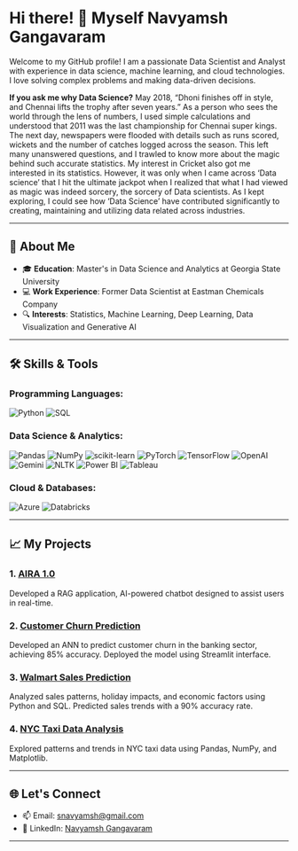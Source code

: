 # Hi there! 👋 Myself Navyamsh Gangavaram

Welcome to my GitHub profile! I am a passionate Data Scientist and Analyst with experience in data science, machine learning, and cloud technologies. I love solving complex problems and making data-driven decisions.

**If you ask me why Data Science?**
May 2018, “Dhoni finishes off in style, and Chennai lifts the trophy after seven years.” As a person
who sees the world through the lens of numbers, I used simple calculations and understood that
2011 was the last championship for Chennai super kings. The next day, newspapers were flooded
with details such as runs scored, wickets and the number of catches logged across the season. This
left many unanswered questions, and I trawled to know more about the magic behind such accurate
statistics. My interest in Cricket also got me interested in its statistics. However, it was only when
I came across ‘Data science’ that I hit the ultimate jackpot when I realized that what I had viewed
as magic was indeed sorcery, the sorcery of Data scientists. As I kept exploring, I could see how
‘Data Science’ have contributed significantly to creating, maintaining and utilizing
data related across industries.


---

## 🚀 About Me

- 🎓 **Education**: Master's in Data Science and Analytics at Georgia State University
- 💻 **Work Experience**: Former Data Scientist at Eastman Chemicals Company 
- 🔍 **Interests**: Statistics, Machine Learning, Deep Learning, Data Visualization and Generative AI

---

## 🛠️ Skills & Tools

### Programming Languages:
![Python](https://img.shields.io/badge/Python-3776AB?style=for-the-badge&logo=python&logoColor=white)
![SQL](https://img.shields.io/badge/SQL-005C84?style=for-the-badge&logo=amazon-dynamodb&logoColor=white)

### Data Science & Analytics:
![Pandas](https://img.shields.io/badge/Pandas-150458?style=for-the-badge&logo=pandas&logoColor=white)
![NumPy](https://img.shields.io/badge/NumPy-013243?style=for-the-badge&logo=numpy&logoColor=white)
![scikit-learn](https://img.shields.io/badge/scikit--learn-F7931E?style=for-the-badge&logo=scikit-learn&logoColor=white)
![PyTorch](https://img.shields.io/badge/PyTorch-EE4C2C?style=for-the-badge&logo=pytorch&logoColor=white)
![TensorFlow](https://img.shields.io/badge/TensorFlow-FF6F00?style=for-the-badge&logo=tensorflow&logoColor=white)
![OpenAI](https://img.shields.io/badge/OpenAI-412991?style=for-the-badge&logo=openai&logoColor=white)
![Gemini](https://img.shields.io/badge/Gemini-FF6F00?style=for-the-badge&logo=gemini&logoColor=white)
![NLTK](https://img.shields.io/badge/NLTK-008080?style=for-the-badge&logo=nltk&logoColor=white)
![Power BI](https://img.shields.io/badge/Power%20BI-F2C811?style=for-the-badge&logo=power-bi&logoColor=black)
![Tableau](https://img.shields.io/badge/Tableau-E97627?style=for-the-badge&logo=tableau&logoColor=white)

### Cloud & Databases:
![Azure](https://img.shields.io/badge/Microsoft_Azure-0078D4?style=for-the-badge&logo=microsoft-azure&logoColor=white)
![Databricks](https://img.shields.io/badge/Databricks-FF3621?style=for-the-badge&logo=databricks&logoColor=white)

---

## 📈 My Projects

### 1. [AIRA 1.0](https://github.com/Nithya-15/GenAI_projects/blob/main/AIRA%201.0/README.md)
Developed a RAG application, AI-powered chatbot designed to assist users in real-time.

### 2. [Customer Churn Prediction](https://github.com/Nithya-15/Deep-Learning-Projects/blob/main/Bank_Customer_Churn_Prediction/app.py)
Developed an ANN to predict customer churn in the banking sector, achieving 85% accuracy. Deployed the model using Streamlit interface.

### 3. [Walmart Sales Prediction](https://github.com/Nithya-15/Machine-Learning-Projects/tree/main/Walmart%20Sales%20Prediction)
Analyzed sales patterns, holiday impacts, and economic factors using Python and SQL. Predicted sales trends with a 90% accuracy rate.

### 4. [NYC Taxi Data Analysis](https://github.com/Nithyasree/NYC-Taxi-Data-Analysis)
Explored patterns and trends in NYC taxi data using Pandas, NumPy, and Matplotlib.

---

## 🌐 Let's Connect

- 📫 Email: [snavyamsh@gmail.com](mailto:snavyamsh@gmail.com)
- 💼 LinkedIn: [Navyamsh Gangavaram](https://www.linkedin.com/in/navyamsh-gangavaram-541483298/)




---


